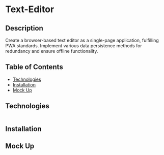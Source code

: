 # Text-Editor

## Description

Create a browser-based text editor as a single-page application, fulfilling PWA standards. Implement various data persistence methods for redundancy and ensure offline functionality.

## Table of Contents

- [Technologies](#technologies)
- [Installation](#installation)
- [Mock Up](#mock-up)


## Technologies

```md

```

## Installation



## Mock Up


